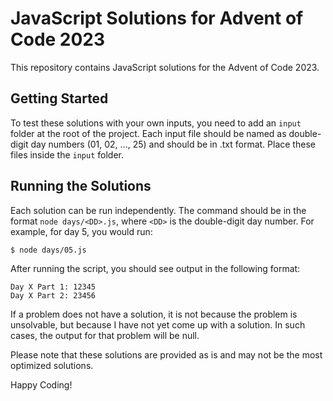 # JavaScript Solutions for Advent of Code 2023

This repository contains JavaScript solutions for the Advent of Code 2023.

## Getting Started

To test these solutions with your own inputs, you need to add an `input` folder at the root of the project. Each input file should be named as double-digit day numbers (01, 02, ..., 25) and should be in .txt format. Place these files inside the `input` folder.

## Running the Solutions

Each solution can be run independently. The command should be in the format `node days/<DD>.js`, where `<DD>` is the double-digit day number. For example, for day 5, you would run:
```bash
$ node days/05.js
```

After running the script, you should see output in the following format:
```
Day X Part 1: 12345
Day X Part 2: 23456
```

If a problem does not have a solution, it is not because the problem is unsolvable, but because I have not yet come up with a solution. In such cases, the output for that problem will be null.

Please note that these solutions are provided as is and may not be the most optimized solutions.

Happy Coding!